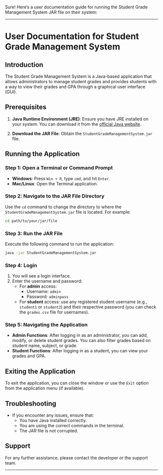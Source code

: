 Sure! Here’s a user documentation guide for running the Student Grade Management System JAR file on their system:

---

# User Documentation for Student Grade Management System

## Introduction
The Student Grade Management System is a Java-based application that allows administrators to manage student grades and provides students with a way to view their grades and GPA through a graphical user interface (GUI).

## Prerequisites
1. **Java Runtime Environment (JRE)**: Ensure you have JRE installed on your system. You can download it from the [official Java website](https://www.oracle.com/java/technologies/javase-jre8-downloads.html).

2. **Download the JAR File**: Obtain the `StudentGradeManagementSystem.jar` file.

## Running the Application

### Step 1: Open a Terminal or Command Prompt
- **Windows**: Press `Win + R`, type `cmd`, and hit `Enter`.
- **Mac/Linux**: Open the Terminal application.

### Step 2: Navigate to the JAR File Directory
Use the `cd` command to change the directory to where the `StudentGradeManagementSystem.jar` file is located. For example:

```bash
cd path/to/your/jar/file
```

### Step 3: Run the JAR File
Execute the following command to run the application:

```bash
java -jar StudentGradeManagementSystem.jar
```

### Step 4: Login
1. You will see a login interface. 
2. Enter the username and password:
   - For **admin** access: 
     - Username: `admin`
     - Password: `adminpass`
   - For **student** access: use any registered student username (e.g., `student1` or `student2`) and their respective password (you can check the `grades.csv` file for usernames).

### Step 5: Navigating the Application
- **Admin Functions**: After logging in as an administrator, you can add, modify, or delete student grades. You can also filter grades based on student name, subject, or grade.
- **Student Functions**: After logging in as a student, you can view your grades and GPA.

## Exiting the Application
To exit the application, you can close the window or use the `Exit` option from the application menu (if available).

## Troubleshooting
- If you encounter any issues, ensure that:
  - You have Java installed correctly.
  - You are using the correct commands in the terminal.
  - The JAR file is not corrupted.

## Support
For any further assistance, please contact the developer or the support team.

---

